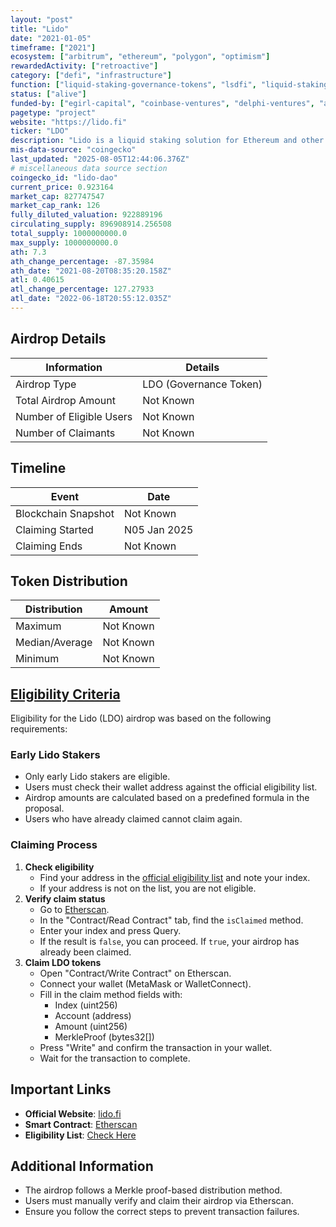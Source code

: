 ```yaml
---
layout: "post"
title: "Lido"
date: "2021-01-05"
timeframe: ["2021"]
ecosystem: ["arbitrum", "ethereum", "polygon", "optimism"]
rewardedActivity: ["retroactive"]
category: ["defi", "infrastructure"]
function: ["liquid-staking-governance-tokens", "lsdfi", "liquid-staking", "decentralized-finance"]
status: ["alive"]
funded-by: ["egirl-capital", "coinbase-ventures", "delphi-ventures", "andreessen-horowitz-a16z", "alameda-research", "dragonfly-capital", "paradigm", "multicoin-capital"]
pagetype: "project"
website: "https://lido.fi"
ticker: "LDO"
description: "Lido is a liquid staking solution for Ethereum and other blockchains, allowing users to stake assets while maintaining liquidity."
mis-data-source: "coingecko"
last_updated: "2025-08-05T12:44:06.376Z"
# miscellaneous data source section
coingecko_id: "lido-dao"
current_price: 0.923164
market_cap: 827747547
market_cap_rank: 126
fully_diluted_valuation: 922889196
circulating_supply: 896908914.256508
total_supply: 1000000000.0
max_supply: 1000000000.0
ath: 7.3
ath_change_percentage: -87.35984
ath_date: "2021-08-20T08:35:20.158Z"
atl: 0.40615
atl_change_percentage: 127.27933
atl_date: "2022-06-18T20:55:12.035Z"
---
```


## Airdrop Details

| Information              | Details                |
| ------------------------ | ---------------------- |
| Airdrop Type             | LDO (Governance Token) |
| Total Airdrop Amount     | Not Known              |
| Number of Eligible Users | Not Known              |
| Number of Claimants      | Not Known              |

## Timeline

| Event               | Date         |
| ------------------- | ------------ |
| Blockchain Snapshot | Not Known    |
| Claiming Started    | N05 Jan 2025 |
| Claiming Ends       | Not Known    |

## Token Distribution

| Distribution   | Amount    |
| -------------- | --------- |
| Maximum        | Not Known |
| Median/Average | Not Known |
| Minimum        | Not Known |

## [Eligibility Criteria](https://blog.lido.fi/introducing-early-adoption-for-community-staking-module/)

Eligibility for the Lido (LDO) airdrop was based on the following requirements:

### Early Lido Stakers
- Only early Lido stakers are eligible.
- Users must check their wallet address against the official eligibility list.
- Airdrop amounts are calculated based on a predefined formula in the proposal.
- Users who have already claimed cannot claim again.

### Claiming Process
1. **Check eligibility**
   - Find your address in the [official eligibility list](https://lido.fi) and note your index.
   - If your address is not on the list, you are not eligible.
2. **Verify claim status**
   - Go to [Etherscan](https://etherscan.io/address/0x4b3EDb22952Fb4A70140E39FB1adD05A6B49622B).
   - In the "Contract/Read Contract" tab, find the `isClaimed` method.
   - Enter your index and press Query.
   - If the result is `false`, you can proceed. If `true`, your airdrop has already been claimed.
3. **Claim LDO tokens**
   - Open "Contract/Write Contract" on Etherscan.
   - Connect your wallet (MetaMask or WalletConnect).
   - Fill in the claim method fields with:
     - Index (uint256)
     - Account (address)
     - Amount (uint256)
     - MerkleProof (bytes32[])
   - Press "Write" and confirm the transaction in your wallet.
   - Wait for the transaction to complete.

## Important Links

- **Official Website**: [lido.fi](https://lido.fi)
- **Smart Contract**: [Etherscan](https://etherscan.io/address/0x4b3EDb22952Fb4A70140E39FB1adD05A6B49622B)
- **Eligibility List**: [Check Here](https://github.com/lidofinance/community-staking-module/blob/develop/artifacts/mainnet/early-adoption/addresses.json)
## Additional Information

- The airdrop follows a Merkle proof-based distribution method.
- Users must manually verify and claim their airdrop via Etherscan.
- Ensure you follow the correct steps to prevent transaction failures.